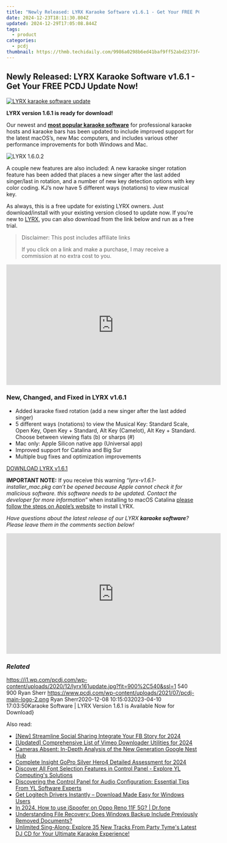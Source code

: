 ```yaml
---
title: "Newly Released: LYRX Karaoke Software v1.6.1 - Get Your FREE PCDJ Update Now!"
date: 2024-12-23T18:11:30.804Z
updated: 2024-12-29T17:05:08.844Z
tags:
  - product
categories:
  - pcdj
thumbnail: https://thmb.techidaily.com/9986a0298b6ed41baf9ff52abd2373f4874f20858ec27b5c29bc07659651b716.jpg
---
```


## Newly Released: LYRX Karaoke Software v1.6.1 - Get Your FREE PCDJ Update Now!

[![LYRX karaoke software update](https://i1.wp.com/pcdj.com/wp-content/uploads/2020/12/lyrx161update.jpg?resize=845%2C321&ssl=1)](https://i1.wp.com/pcdj.com/wp-content/uploads/2020/12/lyrx161update.jpg?fit=900%2C540&ssl=1 "LYRX karaoke software update")

**LYRX version 1.6.1 is ready for download!**

Our newest and [**most popular karaoke software**](https://tools.techidaily.com/pcdj/products/) for professional karaoke hosts and karaoke bars has been updated to include improved support for the latest macOS’s, new Mac computers, and includes various other performance improvements for both Windows and Mac.

![](https://i1.wp.com/pcdj.com/wp-content/uploads/2020/05/lyrx.png?fit=300%2C210&ssl=1 "LYRX 1.6.0.2")

A couple new features are also included: A new karaoke singer rotation feature has been added that places a new singer after the last added singer/last in rotation, and a number of new key detection options with key color coding. KJ’s now have 5 different ways (notations) to view musical key.

As always, this is a free update for existing LYRX owners. Just download/install with your existing version closed to update now. If you’re new to [LYRX](http://www.lyrxkaraoke.com), you can also download from the link below and run as a free trial.

>  Disclaimer: This post includes affiliate links
>
>  If you click on a link and make a purchase, I may receive a commission at no extra cost to you.
>

<!-- affiliate ads begin -->
<iframe width="560" height="315" src="https://www.youtube.com/embed/pGHmqD53gc8?si=ymgHIB6Aa7_MoUUf" title="YouTube video player" frameborder="0" allow="accelerometer; autoplay; clipboard-write; encrypted-media; gyroscope; picture-in-picture; web-share" referrerpolicy="strict-origin-when-cross-origin" allowfullscreen></iframe>
<!-- affiliate ads end -->

### New, Changed, and Fixed in LYRX v1.6.1

* Added karaoke fixed rotation (add a new singer after the last added singer)
* 5 different ways (notations) to view the Musical Key: Standard Scale, Open Key, Open Key + Standard, Alt Key (Camelot), Alt Key + Standard. Choose between viewing flats (b) or sharps (#)
* Mac only: Apple Silicon native app (Universal app)
* Improved support for Catalina and Big Sur
* Multiple bug fixes and optimization improvements

[DOWNLOAD LYRX v1.6.1](https://tools.techidaily.com/pcdj/products/)

**IMPORTANT NOTE:** If you receive this warning _“lyrx-v1.6.1-installer\_mac.pkg can’t be opened because Apple cannot check it for malicious software. this software needs to be updated. Contact the developer for more information”_ when installing to macOS Catalina [please follow the steps on Apple’s website](https://support.apple.com/guide/mac-help/open-a-mac-app-from-an-unidentified-developer-mh40616/mac) to install LYRX.

_Have questions about the latest release of our LYRX **karaoke software**? Please leave them in the comments section below!_

<!-- affiliate ads begin -->
<iframe width="560" height="315" src="https://www.youtube.com/embed/1CdWd06fCwc?si=wzg-68q0jAksPRXp" title="YouTube video player" frameborder="0" allow="accelerometer; autoplay; clipboard-write; encrypted-media; gyroscope; picture-in-picture; web-share" referrerpolicy="strict-origin-when-cross-origin" allowfullscreen></iframe>
<!-- affiliate ads end -->

### _Related_

https://i1.wp.com/pcdj.com/wp-content/uploads/2020/12/lyrx161update.jpg?fit=900%2C540&ssl=1 540 900 Ryan Sherr https://www.pcdj.com/wp-content/uploads/2021/07/pcdj-main-logo-2.png Ryan Sherr2020-12-08 10:15:032023-04-10 17:03:50Karaoke Software | LYRX Version 1.6.1 is Available Now for Download}

<ins class="adsbygoogle"
     style="display:block"
     data-ad-format="autorelaxed"
     data-ad-client="ca-pub-7571918770474297"
     data-ad-slot="1223367746"></ins>

<ins class="adsbygoogle"
     style="display:block"
     data-ad-client="ca-pub-7571918770474297"
     data-ad-slot="8358498916"
     data-ad-format="auto"
     data-full-width-responsive="true"></ins>

<span class="atpl-alsoreadstyle">Also read:</span>
<div><ul>
<li><a href="https://facebook-video-files.techidaily.com/new-streamline-social-sharing-integrate-your-fb-story-for-2024/"><u>[New] Streamline Social Sharing Integrate Your FB Story for 2024</u></a></li>
<li><a href="https://vimeo-videos.techidaily.com/updated-comprehensive-list-of-vimeo-downloader-utilities-for-2024/"><u>[Updated] Comprehensive List of Vimeo Downloader Utilities for 2024</u></a></li>
<li><a href="https://buynow-reviews.techidaily.com/cameras-absent-in-depth-analysis-of-the-new-generation-google-nest-hub/"><u>Cameras Absent: In-Depth Analysis of the New Generation Google Nest Hub</u></a></li>
<li><a href="https://article-knowledge.techidaily.com/complete-insight-gopro-silver-hero4-detailed-assessment-for-2024/"><u>Complete Insight GoPro Silver Hero4 Detailed Assessment for 2024</u></a></li>
<li><a href="https://discover-fantastic.techidaily.com/discover-all-font-selection-features-in-control-panel-explore-yl-computings-solutions/"><u>Discover All Font Selection Features in Control Panel - Explore YL Computing's Solutions</u></a></li>
<li><a href="https://discover-fantastic.techidaily.com/discovering-the-control-panel-for-audio-configuration-essential-tips-from-yl-software-experts/"><u>Discovering the Control Panel for Audio Configuration: Essential Tips From YL Software Experts</u></a></li>
<li><a href="https://win-dash.techidaily.com/get-logitech-drivers-instantly-download-made-easy-for-windows-users/"><u>Get Logitech Drivers Instantly – Download Made Easy for Windows Users</u></a></li>
<li><a href="https://android-pokemon-go.techidaily.com/in-2024-how-to-use-ispoofer-on-oppo-reno-11f-5g-drfone-by-drfone-virtual-android/"><u>In 2024, How to use iSpoofer on Oppo Reno 11F 5G? | Dr.fone</u></a></li>
<li><a href="https://discover-fantastic.techidaily.com/understanding-file-recovery-does-windows-backup-include-previously-removed-documents/"><u>Understanding File Recovery: Does Windows Backup Include Previously Removed Documents?</u></a></li>
<li><a href="https://discover-fantastic.techidaily.com/unlimited-sing-along-explore-35-new-tracks-from-party-tymes-latest-dj-cd-for-your-ultimate-karaoke-experience/"><u>Unlimited Sing-Along: Explore 35 New Tracks From Party Tyme's Latest DJ CD for Your Ultimate Karaoke Experience!</u></a></li>
</ul></div>

